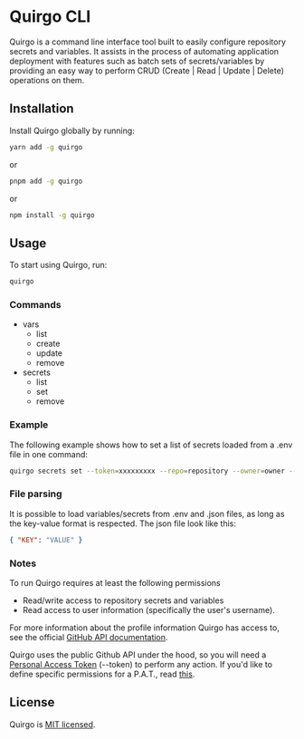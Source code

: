 # Quirgo CLI

Quirgo is a command line interface tool built to easily configure repository secrets and variables. It assists in the process of automating application deployment with features such as batch sets of secrets/variables by providing an easy way to perform CRUD (Create | Read | Update | Delete) operations on them.

## Installation

Install Quirgo globally by running:

```sh
yarn add -g quirgo
```

or

```sh
pnpm add -g quirgo
```

or

```sh
npm install -g quirgo
```

## Usage

To start using Quirgo, run:

```sh
quirgo
```

### Commands

- vars
  - list
  - create
  - update
  - remove
- secrets
  - list
  - set
  - remove

### Example

The following example shows how to set a list of secrets loaded from a .env file in one command:

```sh
quirgo secrets set --token=xxxxxxxxx --repo=repository --owner=owner --env=/path/to/env/file
```

### File parsing

It is possible to load variables/secrets from .env and .json files, as long as the key-value format is respected.
The json file look like this:

```json
{ "KEY": "VALUE" }
```

### Notes

To run Quirgo requires at least the following permissions

- Read/write access to repository secrets and variables
- Read access to user information (specifically the user's username).

For more information about the profile information Quirgo has access to, see the official [GitHub API documentation](https://docs.github.com/en/rest/users/users?apiVersion=2022-11-28#get-the-authenticated-user).

Quirgo uses the public Github API under the hood, so you will need a [Personal Access Token](https://docs.github.com/en/authentication/keeping-your-account-and-data-secure/managing-your-personal-access-tokens) (--token) to perform any action. If you'd like to define specific permissions for a P.A.T., read [this](https://docs.github.com/en/authentication/keeping-your-account-and-data-secure/managing-your-personal-access-tokens#creating-a-fine-grained-personal-access-token).

## License

Quirgo is [MIT licensed](LICENSE).
